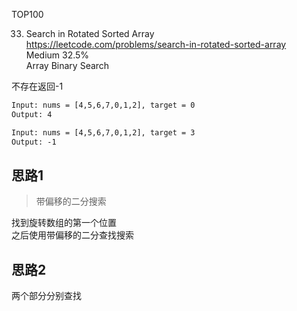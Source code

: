 TOP100

33. Search in Rotated Sorted Array  
    https://leetcode.com/problems/search-in-rotated-sorted-array  
    Medium 32.5%  
    Array Binary Search

不存在返回-1

```html
Input: nums = [4,5,6,7,0,1,2], target = 0
Output: 4

Input: nums = [4,5,6,7,0,1,2], target = 3
Output: -1
```

## 思路1

> 带偏移的二分搜索

找到旋转数组的第一个位置  
之后使用带偏移的二分查找搜索

## 思路2

两个部分分别查找